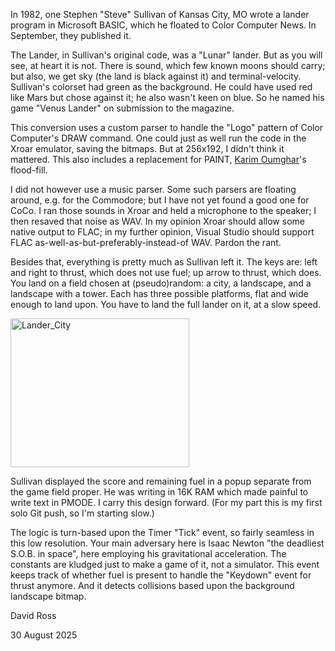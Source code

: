 In 1982, one Stephen "Steve" Sullivan of Kansas City, MO wrote a lander program in Microsoft BASIC, which he floated to Color Computer News. In September, they published it.

The Lander, in Sullivan's original code, was a "Lunar" lander. But as you will see, at heart it is not. There is sound, which few known moons should carry; but also, we get sky (the land is black against it) and terminal-velocity. Sullivan's colorset had green as the background. He could have used red like Mars but chose against it; he also wasn't keen on blue. So he named his game "Venus Lander" on submission to the magazine.

This conversion uses a custom parser to handle the "Logo" pattern of Color Computer's DRAW command. One could just as well run the code in the Xroar emulator, saving the bitmaps. But at 256x192, I didn't think it mattered. This also includes a replacement for PAINT, <a href='https://simpledevcode.wordpress.com/2015/12/29/flood-fill-algorithm-using-c-net/'>Karim Oumghar</a>'s flood-fill.

I did not however use a music parser. Some such parsers are floating around, e.g. for the Commodore; but I have not yet found a good one for CoCo. I ran those sounds in Xroar and held a microphone to the speaker; I then resaved that noise as WAV. In my opinion Xroar should allow some native output to FLAC; in my further opinion, Visual Studio should support FLAC as-well-as-but-preferably-instead-of WAV. Pardon the rant.

Besides that, everything is pretty much as Sullivan left it. The keys are: left and right to thrust, which does not use fuel; up arrow to thrust, which does. You land on a field chosen at (pseudo)random: a city, a landscape, and a landscape with a tower. Each has three possible platforms, flat and wide enough to land upon. You have to land the full lander on it, at a slow speed.

<img width="286" height="238" alt="Lander_City" src="https://github.com/user-attachments/assets/a28b60a3-8118-4c20-ae36-9b6d00b47d18" />


Sullivan displayed the score and remaining fuel in a popup separate from the game field proper. He was writing in 16K RAM which made painful to write text in PMODE. I carry this design forward. (For my part this is my first solo Git push, so I'm starting slow.)

The logic is turn-based upon the Timer "Tick" event, so fairly seamless in this low resolution. Your main adversary here is Isaac Newton "the deadliest S.O.B. in space", here employing his gravitational acceleration. The constants are kludged just to make a game of it, not a simulator. This event keeps track of whether fuel is present to handle the "Keydown" event for thrust anymore. And it detects collisions based upon the background landscape bitmap.



David Ross

30 August 2025

